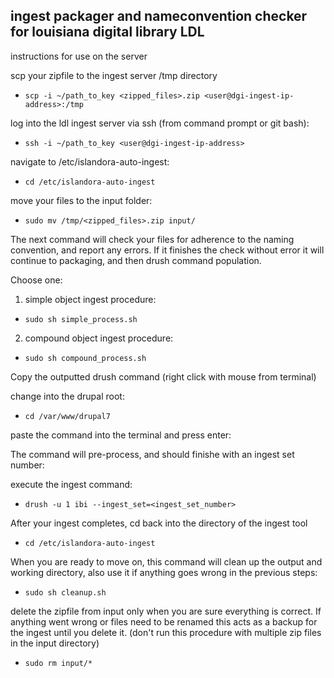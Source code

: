 ## ingest packager and nameconvention checker for louisiana digital library LDL

instructions for use on the server

scp your zipfile to the ingest server /tmp directory

- ```scp -i ~/path_to_key <zipped_files>.zip <user@dgi-ingest-ip-address>:/tmp```

log into the ldl ingest server via ssh (from command prompt or git bash):

- ```ssh -i ~/path_to_key <user@dgi-ingest-ip-address>```

navigate to /etc/islandora-auto-ingest:

- ```cd /etc/islandora-auto-ingest```

move your files to the input folder:

- ```sudo mv /tmp/<zipped_files>.zip input/```



The next command will check your files for adherence to the naming convention, and report any errors.
If it finishes the check without error it will continue to packaging, and then drush command population.

Choose one:

1.  simple object ingest procedure:

- ```sudo sh simple_process.sh```

2.  compound object ingest procedure:

- ```sudo sh compound_process.sh```



Copy the outputted drush command (right click with mouse from terminal)


change into the drupal root:

- ```cd /var/www/drupal7```

paste the command into the terminal and press enter:

The command will pre-process, and should finishe with an ingest set number:

execute the ingest command:

- ```drush -u 1 ibi --ingest_set=<ingest_set_number>```

After your ingest completes, cd back into the directory of the ingest tool

- ```cd /etc/islandora-auto-ingest```

When you are ready to move on, this command will clean up the output and working directory, also use it if anything goes wrong in the previous steps:

- ```sudo sh cleanup.sh```

delete the zipfile from input only when you are sure everything is correct. If anything went wrong or files need to be renamed this acts as a backup for the ingest until you delete it. (don't run this procedure with multiple zip files in the input directory)

- ```sudo rm input/*```




